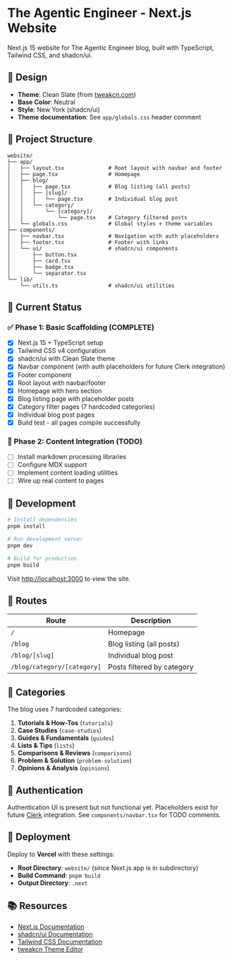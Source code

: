 # The Agentic Engineer - Next.js Website

Next.js 15 website for The Agentic Engineer blog, built with TypeScript, Tailwind CSS, and shadcn/ui.

## 🎨 Design

- **Theme**: Clean Slate (from [tweakcn.com](https://tweakcn.com/editor/theme?theme=clean-slate))
- **Base Color**: Neutral
- **Style**: New York (shadcn/ui)
- **Theme documentation**: See `app/globals.css` header comment

## 📁 Project Structure

```
website/
├── app/
│   ├── layout.tsx              # Root layout with navbar and footer
│   ├── page.tsx                # Homepage
│   ├── blog/
│   │   ├── page.tsx            # Blog listing (all posts)
│   │   ├── [slug]/
│   │   │   └── page.tsx        # Individual blog post
│   │   └── category/
│   │       └── [category]/
│   │           └── page.tsx    # Category filtered posts
│   └── globals.css             # Global styles + theme variables
├── components/
│   ├── navbar.tsx              # Navigation with auth placeholders
│   ├── footer.tsx              # Footer with links
│   └── ui/                     # shadcn/ui components
│       ├── button.tsx
│       ├── card.tsx
│       ├── badge.tsx
│       └── separator.tsx
└── lib/
    └── utils.ts                # shadcn/ui utilities
```

## 🚀 Current Status

### ✅ Phase 1: Basic Scaffolding (COMPLETE)

- [x] Next.js 15 + TypeScript setup
- [x] Tailwind CSS v4 configuration
- [x] shadcn/ui with Clean Slate theme
- [x] Navbar component (with auth placeholders for future Clerk integration)
- [x] Footer component
- [x] Root layout with navbar/footer
- [x] Homepage with hero section
- [x] Blog listing page with placeholder posts
- [x] Category filter pages (7 hardcoded categories)
- [x] Individual blog post pages
- [x] Build test - all pages compile successfully

### 🔄 Phase 2: Content Integration (TODO)

- [ ] Install markdown processing libraries
- [ ] Configure MDX support
- [ ] Implement content loading utilities
- [ ] Wire up real content to pages

## 🔧 Development

```bash
# Install dependencies
pnpm install

# Run development server
pnpm dev

# Build for production
pnpm build
```

Visit [http://localhost:3000](http://localhost:3000) to view the site.

## 📝 Routes

| Route                          | Description                      |
| ------------------------------ | -------------------------------- |
| `/`                            | Homepage                         |
| `/blog`                        | Blog listing (all posts)         |
| `/blog/[slug]`                 | Individual blog post             |
| `/blog/category/[category]`    | Posts filtered by category       |

## 🎨 Categories

The blog uses 7 hardcoded categories:

1. **Tutorials & How-Tos** (`tutorials`)
2. **Case Studies** (`case-studies`)
3. **Guides & Fundamentals** (`guides`)
4. **Lists & Tips** (`lists`)
5. **Comparisons & Reviews** (`comparisons`)
6. **Problem & Solution** (`problem-solution`)
7. **Opinions & Analysis** (`opinions`)

## 🔐 Authentication

Authentication UI is present but not functional yet. Placeholders exist for future [Clerk](https://clerk.com) integration. See `components/navbar.tsx` for TODO comments.

## 🚢 Deployment

Deploy to **Vercel** with these settings:
- **Root Directory**: `website/` (since Next.js app is in subdirectory)
- **Build Command**: `pnpm build`
- **Output Directory**: `.next`

## 📚 Resources

- [Next.js Documentation](https://nextjs.org/docs)
- [shadcn/ui Documentation](https://ui.shadcn.com)
- [Tailwind CSS Documentation](https://tailwindcss.com/docs)
- [tweakcn Theme Editor](https://tweakcn.com/editor/theme?theme=clean-slate)
